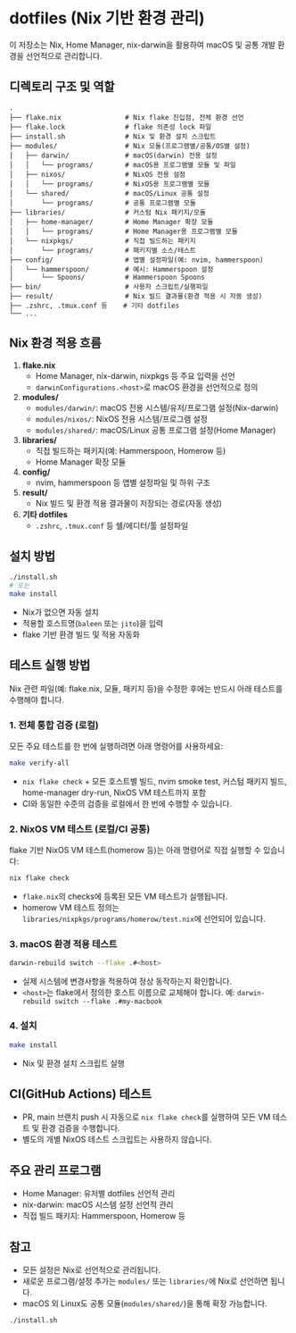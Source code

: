 # dotfiles (Nix 기반 환경 관리)

이 저장소는 Nix, Home Manager, nix-darwin을 활용하여 macOS 및 공통 개발 환경을 선언적으로 관리합니다.

## 디렉토리 구조 및 역할

```
.
├── flake.nix                # Nix flake 진입점, 전체 환경 선언
├── flake.lock               # flake 의존성 lock 파일
├── install.sh               # Nix 및 환경 설치 스크립트
├── modules/                 # Nix 모듈(프로그램별/공통/OS별 설정)
│   ├── darwin/              # macOS(darwin) 전용 설정
│   │   └── programs/        # macOS용 프로그램별 모듈 및 파일
│   ├── nixos/               # NixOS 전용 설정
│   │   └── programs/        # NixOS용 프로그램별 모듈
│   └── shared/              # macOS/Linux 공통 설정
│       └── programs/        # 공통 프로그램별 모듈
├── libraries/               # 커스텀 Nix 패키지/모듈
│   ├── home-manager/        # Home Manager 확장 모듈
│   │   └── programs/        # Home Manager용 프로그램별 모듈
│   └── nixpkgs/             # 직접 빌드하는 패키지
│       └── programs/        # 패키지별 소스/테스트
├── config/                  # 앱별 설정파일(예: nvim, hammerspoon)
│   └── hammerspoon/         # 예시: Hammerspoon 설정
│       └── Spoons/          # Hammerspoon Spoons
├── bin/                     # 사용자 스크립트/실행파일
├── result/                  # Nix 빌드 결과물(환경 적용 시 자동 생성)
├── .zshrc, .tmux.conf 등    # 기타 dotfiles
└── ...
```

## Nix 환경 적용 흐름

1. **flake.nix**
   - Home Manager, nix-darwin, nixpkgs 등 주요 입력을 선언
   - `darwinConfigurations.<host>`로 macOS 환경을 선언적으로 정의
2. **modules/**
   - `modules/darwin/`: macOS 전용 시스템/유저/프로그램 설정(Nix-darwin)
   - `modules/nixos/`: NixOS 전용 시스템/프로그램 설정
   - `modules/shared/`: macOS/Linux 공통 프로그램 설정(Home Manager)
3. **libraries/**
   - 직접 빌드하는 패키지(예: Hammerspoon, Homerow 등)
   - Home Manager 확장 모듈
4. **config/**
   - nvim, hammerspoon 등 앱별 설정파일 및 하위 구조
5. **result/**
   - Nix 빌드 및 환경 적용 결과물이 저장되는 경로(자동 생성)
6. **기타 dotfiles**
   - `.zshrc`, `.tmux.conf` 등 쉘/에디터/툴 설정파일

## 설치 방법

```bash
./install.sh
# 또는
make install
```
- Nix가 없으면 자동 설치
- 적용할 호스트명(`baleen` 또는 `jito`)을 입력
- flake 기반 환경 빌드 및 적용 자동화

## 테스트 실행 방법

Nix 관련 파일(예: flake.nix, 모듈, 패키지 등)을 수정한 후에는 반드시 아래 테스트를 수행해야 합니다.

### 1. 전체 통합 검증 (로컬)

모든 주요 테스트를 한 번에 실행하려면 아래 명령어를 사용하세요:

```sh
make verify-all
```
- `nix flake check` + 모든 호스트별 빌드, nvim smoke test, 커스텀 패키지 빌드, home-manager dry-run, NixOS VM 테스트까지 포함
- CI와 동일한 수준의 검증을 로컬에서 한 번에 수행할 수 있습니다.

### 2. NixOS VM 테스트 (로컬/CI 공통)

flake 기반 NixOS VM 테스트(homerow 등)는 아래 명령어로 직접 실행할 수 있습니다:

```sh
nix flake check
```
- `flake.nix`의 checks에 등록된 모든 VM 테스트가 실행됩니다.
- homerow VM 테스트 정의는 `libraries/nixpkgs/programs/homerow/test.nix`에 선언되어 있습니다.

### 3. macOS 환경 적용 테스트

```sh
darwin-rebuild switch --flake .#<host>
```
- 실제 시스템에 변경사항을 적용하여 정상 동작하는지 확인합니다.
- `<host>`는 flake에서 정의한 호스트 이름으로 교체해야 합니다. 예: `darwin-rebuild switch --flake .#my-macbook`

### 4. 설치

```sh
make install
```
- Nix 및 환경 설치 스크립트 실행

## CI(GitHub Actions) 테스트
- PR, main 브랜치 push 시 자동으로 `nix flake check`를 실행하여 모든 VM 테스트 및 환경 검증을 수행합니다.
- 별도의 개별 NixOS 테스트 스크립트는 사용하지 않습니다.

## 주요 관리 프로그램
- Home Manager: 유저별 dotfiles 선언적 관리
- nix-darwin: macOS 시스템 설정 선언적 관리
- 직접 빌드 패키지: Hammerspoon, Homerow 등

## 참고
- 모든 설정은 Nix로 선언적으로 관리됩니다.
- 새로운 프로그램/설정 추가는 `modules/` 또는 `libraries/`에 Nix로 선언하면 됩니다.
- macOS 외 Linux도 공통 모듈(`modules/shared/`)을 통해 확장 가능합니다.

```bash
./install.sh
```
